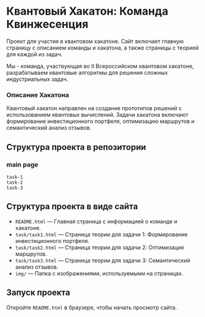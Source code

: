 # Квантовый Хакатон: Команда Квинжесенция

Проект для участия в квантовом хакатоне. Сайт включает главную страницу с описанием команды и хакатона, а также страницы с теорией для каждой из задач.

Мы - команда, участвующая во II Всероссийском квантовом хакатоне, разрабатываем квантовые алгоритмы для решения сложных индустриальных задач.
### Описание Хакатона
Квантовый хакатон направлен на создание прототипов решений с использованием квантовых вычислений. Задачи хакатона включают формирование инвестиционного портфеля, оптимизацию маршрутов и семантический анализ отзывов.
 
## Структура проекта в репозитории
### main page
    task-1
    task-2
    task-3

## Структура проекта в виде сайта
- `README.html` — Главная страница с информацией о команде и хакатоне.
- `task/task1.html` — Страница теории для задачи 1: Формирование инвестиционного портфеля.
- `task/task2.html` — Страница теории для задачи 2: Оптимизация маршрутов.
- `task/task3.html` — Страница теории для задачи 3: Семантический анализ отзывов.
- `img/` — Папка с изображениями, используемыми на страницах.


## Запуск проекта
Откройте `README.html` в браузере, чтобы начать просмотр сайта.
